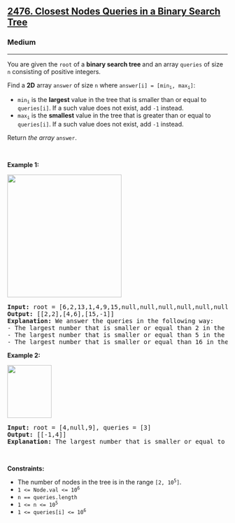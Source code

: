 <h2><a href="https://leetcode.com/problems/closest-nodes-queries-in-a-binary-search-tree/">2476. Closest Nodes Queries in a Binary Search Tree</a></h2><h3>Medium</h3><hr><div><p>You are given the <code>root</code> of a <strong>binary search tree </strong>and an array <code>queries</code> of size <code>n</code> consisting of positive integers.</p>

<p>Find a <strong>2D</strong> array <code>answer</code> of size <code>n</code> where <code>answer[i] = [min<sub>i</sub>, max<sub>i</sub>]</code>:</p>

<ul>
	<li><code>min<sub>i</sub></code> is the <strong>largest</strong> value in the tree that is smaller than or equal to <code>queries[i]</code>. If a such value does not exist, add <code>-1</code> instead.</li>
	<li><code>max<sub>i</sub></code> is the <strong>smallest</strong> value in the tree that is greater than or equal to <code>queries[i]</code>. If a such value does not exist, add <code>-1</code> instead.</li>
</ul>

<p>Return <em>the array</em> <code>answer</code>.</p>

<p>&nbsp;</p>
<p><strong class="example">Example 1:</strong></p>
<img alt="" src="https://assets.leetcode.com/uploads/2022/09/28/bstreeedrawioo.png" style="width: 261px; height: 281px;">
<pre><strong>Input:</strong> root = [6,2,13,1,4,9,15,null,null,null,null,null,null,14], queries = [2,5,16]
<strong>Output:</strong> [[2,2],[4,6],[15,-1]]
<strong>Explanation:</strong> We answer the queries in the following way:
- The largest number that is smaller or equal than 2 in the tree is 2, and the smallest number that is greater or equal than 2 is still 2. So the answer for the first query is [2,2].
- The largest number that is smaller or equal than 5 in the tree is 4, and the smallest number that is greater or equal than 5 is 6. So the answer for the second query is [4,6].
- The largest number that is smaller or equal than 16 in the tree is 15, and the smallest number that is greater or equal than 16 does not exist. So the answer for the third query is [15,-1].
</pre>

<p><strong class="example">Example 2:</strong></p>
<img alt="" src="https://assets.leetcode.com/uploads/2022/09/28/bstttreee.png" style="width: 101px; height: 121px;">
<pre><strong>Input:</strong> root = [4,null,9], queries = [3]
<strong>Output:</strong> [[-1,4]]
<strong>Explanation:</strong> The largest number that is smaller or equal to 3 in the tree does not exist, and the smallest number that is greater or equal to 3 is 4. So the answer for the query is [-1,4].
</pre>

<p>&nbsp;</p>
<p><strong>Constraints:</strong></p>

<ul>
	<li>The number of nodes in the tree is in the range <code>[2, 10<sup>5</sup>]</code>.</li>
	<li><code>1 &lt;= Node.val &lt;= 10<sup>6</sup></code></li>
	<li><code>n == queries.length</code></li>
	<li><code>1 &lt;= n &lt;= 10<sup>5</sup></code></li>
	<li><code>1 &lt;= queries[i] &lt;= 10<sup>6</sup></code></li>
</ul>
</div>